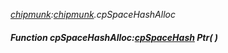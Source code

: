 _[chipmunk](../../modules/chipmunk/chipmunk-module.md):[chipmunk](../../modules/chipmunk/chipmunk-module.md).cpSpaceHashAlloc_
##### Function cpSpaceHashAlloc:[cpSpaceHash](../../modules/chipmunk/chipmunk-cpspacehash.md) Ptr(  )
